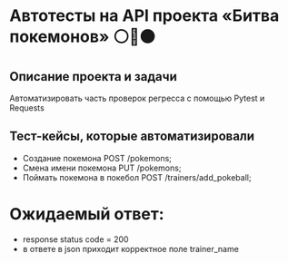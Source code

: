 # Автотесты на API проекта «Битва покемонов» ⚪🔴⚫

## Описание проекта и задачи
Автоматизировать часть проверок регресса с помощью Pytest и Requests

## Тест-кейсы, которые автоматизировали
* Создание покемона POST /pokemons;
* Смена имени покемона PUT /pokemons;
* Поймать покемона в покебол POST /trainers/add_pokeball;

# Ожидаемый ответ:
* response status code = 200
* в ответе в json приходит корректное поле trainer_name
